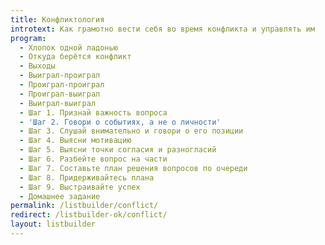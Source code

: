 ```yaml
---
title: Конфликтология
introtext: Как грамотно вести себя во время конфликта и управлять им
program:
  - Хлопок одной ладонью
  - Откуда берётся конфликт
  - Выходы
  - Выиграл-проиграл
  - Проиграл-проиграл
  - Проиграл-выиграл
  - Выиграл-выиграл
  - Шаг 1. Признай важность вопроса
  - 'Шаг 2. Говори о событиях, а не о личности'
  - Шаг 3. Слушай внимательно и говори о его позиции
  - Шаг 4. Выясни мотивацию
  - Шаг 5. Выясни точки согласия и разногласий
  - Шаг 6. Разбейте вопрос на части
  - Шаг 7. Составьте план решения вопросов по очереди
  - Шаг 8. Придерживайтесь плана
  - Шаг 9. Выстраивайте успех
  - Домашнее задание
permalink: /listbuilder/conflict/
redirect: /listbuilder-ok/conflict/
layout: listbuilder
---
```

